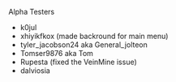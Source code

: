 Alpha Testers


- k0jul
- xhiyikfkox (made backround for main menu)
- tyler_jacobson24 aka General_jolteon
- Tomser9876 aka Tom
- Rupesta (fixed the VeinMine issue)
- dalviosia
